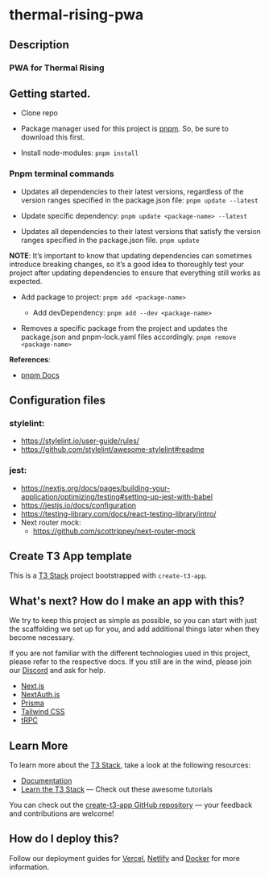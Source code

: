 # thermal-rising-pwa

## Description
### PWA for Thermal Rising

## Getting started.

- Clone repo

- Package manager used for this project is [pnpm](https://pnpm.io/). So, be sure to download this first.

- Install node-modules:
`pnpm install`

### Pnpm terminal commands

- Updates all dependencies to their latest versions, regardless of the version ranges specified in the package.json file:
`pnpm update --latest`

- Update specific dependency:
`pnpm update <package-name> --latest`

- Updates all dependencies to their latest versions that satisfy the version ranges specified in the package.json file.
`pnpm update`

**NOTE**:
It’s important to know that updating dependencies can sometimes introduce breaking changes, so it’s a good idea to thoroughly test your project after updating dependencies to ensure that everything still works as expected.

- Add package to project:
`pnpm add <package-name>`
  - Add devDependency:
    `pnpm add --dev <package-name>`

- Removes a specific package from the project and updates the package.json and pnpm-lock.yaml files accordingly.
`pnpm remove <package-name>`

**References**:
- [pnpm Docs](https://pnpm.io/motivation)

## Configuration files

### stylelint:
- https://stylelint.io/user-guide/rules/
- https://github.com/stylelint/awesome-stylelint#readme

### jest:
- https://nextjs.org/docs/pages/building-your-application/optimizing/testing#setting-up-jest-with-babel
- https://jestjs.io/docs/configuration
- https://testing-library.com/docs/react-testing-library/intro/
- Next router mock:
  - https://github.com/scottrippey/next-router-mock


## Create T3 App template

This is a [T3 Stack](https://create.t3.gg/) project bootstrapped with `create-t3-app`.

## What's next? How do I make an app with this?

We try to keep this project as simple as possible, so you can start with just the scaffolding we set up for you, and add additional things later when they become necessary.

If you are not familiar with the different technologies used in this project, please refer to the respective docs. If you still are in the wind, please join our [Discord](https://t3.gg/discord) and ask for help.

- [Next.js](https://nextjs.org)
- [NextAuth.js](https://next-auth.js.org)
- [Prisma](https://prisma.io)
- [Tailwind CSS](https://tailwindcss.com)
- [tRPC](https://trpc.io)

## Learn More

To learn more about the [T3 Stack](https://create.t3.gg/), take a look at the following resources:

- [Documentation](https://create.t3.gg/)
- [Learn the T3 Stack](https://create.t3.gg/en/faq#what-learning-resources-are-currently-available) — Check out these awesome tutorials

You can check out the [create-t3-app GitHub repository](https://github.com/t3-oss/create-t3-app) — your feedback and contributions are welcome!

## How do I deploy this?

Follow our deployment guides for [Vercel](https://create.t3.gg/en/deployment/vercel), [Netlify](https://create.t3.gg/en/deployment/netlify) and [Docker](https://create.t3.gg/en/deployment/docker) for more information.
